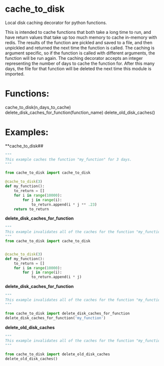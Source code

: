 # cache_to_disk
Local disk caching decorator for python functions.

This is intended to cache functions that both take a long time to run, and have return values that take up too much memory to cache in-memory with redis. The results of the function are pickled and saved to a file, and then unpickled and returned the next time the function is called. The caching is argument specific, so if the function is called with different arguments, the function will be run again. The caching decorator accepts an integer representing the number of days to cache the function for. After this many days, the file for that function will be deleted the next time this module is imported.

# Functions:
cache_to_disk(n_days_to_cache)
delete_disk_caches_for_function(function_name)
delete_old_disk_caches()


# Examples:
**cache_to_disk##
```python
"""
This example caches the function "my_function" for 3 days.
"""

from cache_to_disk import cache_to_disk

@cache_to_disk(3)
def my_function():
    to_return = []
    for i in range(10000):
        for j in range(i):
            to_return.append(i * j ** .23)
    return to_return
```
**delete_disk_caches_for_function**

```python
"""
This example invalidates all of the caches for the function "my_function"
"""
from cache_to_disk import cache_to_disk


@cache_to_disk(3)
def my_function():
    to_return = []
    for i in range(10000):
        for j in range(i):
            to_return.append(i * j)
```

**delete_disk_caches_for_function**

```python
"""
This example invalidates all of the caches for the function "my_function"
"""

from cache_to_disk import delete_disk_caches_for_function
delete_disk_caches_for_function('my_function')
```

**delete_old_disk_caches**
```python
"""
This example invalidates all of the caches for the function "my_function"
"""

from cache_to_disk import delete_old_disk_caches
delete_old_disk_caches()
```